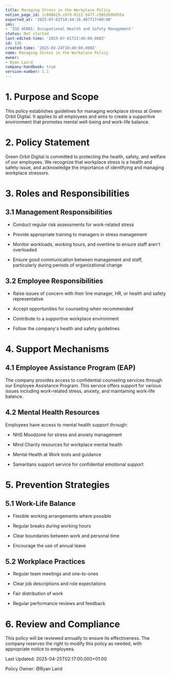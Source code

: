 ```yaml
---
title: Managing Stress in the Workplace Policy
notion_page_id: 1c0d6625-c679-8112-9477-c5852690d55a
exported_at: '2025-07-02T18:44:16.407717+00:00'
ims:
- 'ISO 45001: Occupational Health and Safety Management'
status: Not started
last-edited-time: '2025-07-01T22:46:00.000Z'
id: 136
created-time: '2025-03-24T10:40:00.000Z'
name: Managing Stress in the Workplace Policy
owner:
- Ryan Laird
company-handbook: true
version-number: 1.1
---
```


<!-- Unsupported block type: table_of_contents -->

# 1. Purpose and Scope

This policy establishes guidelines for managing workplace stress at Green Orbit Digital. It applies to all employees and aims to create a supportive environment that promotes mental well-being and work-life balance.

# 2. Policy Statement

Green Orbit Digital is committed to protecting the health, safety, and welfare of our employees. We recognize that workplace stress is a health and safety issue, and acknowledge the importance of identifying and managing workplace stressors.

# 3. Roles and Responsibilities

## 3.1 Management Responsibilities

- Conduct regular risk assessments for work-related stress

- Provide appropriate training to managers in stress management

- Monitor workloads, working hours, and overtime to ensure staff aren't overloaded

- Ensure good communication between management and staff, particularly during periods of organizational change

## 3.2 Employee Responsibilities

- Raise issues of concern with their line manager, HR, or health and safety representative

- Accept opportunities for counseling when recommended

- Contribute to a supportive workplace environment

- Follow the company's health and safety guidelines

# 4. Support Mechanisms

## 4.1 Employee Assistance Program (EAP)

The company provides access to confidential counseling services through our Employee Assistance Program. This service offers support for various issues including work-related stress, anxiety, and maintaining work-life balance.

## 4.2 Mental Health Resources

Employees have access to mental health support through:

- NHS Moodzone for stress and anxiety management

- Mind Charity resources for workplace mental health

- Mental Health at Work tools and guidance

- Samaritans support service for confidential emotional support

# 5. Prevention Strategies

## 5.1 Work-Life Balance

- Flexible working arrangements where possible

- Regular breaks during working hours

- Clear boundaries between work and personal time

- Encourage the use of annual leave

## 5.2 Workplace Practices

- Regular team meetings and one-to-ones

- Clear job descriptions and role expectations

- Fair distribution of work

- Regular performance reviews and feedback

# 6. Review and Compliance

This policy will be reviewed annually to ensure its effectiveness. The company reserves the right to modify this policy as needed, with appropriate notice to employees.

Last Updated: 2025-04-25T02:17:00.000+01:00

Policy Owner: @Ryan Laird